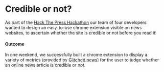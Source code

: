 # Credible or not?

As part of the [Hack The Press Hackathon](https://hackthepress.org/) our team of four developers wanted to design an easy-to-use chrome extension visible on news websites, to ascertain whether the site is credible or not before you read it!

#### Outcome
In one weekend, we successfully built a chrome extension to display a variety of metrics (provided by [Glitched.news](https://glitched.news)) for the user to judge whether an online news article is credible or not.
